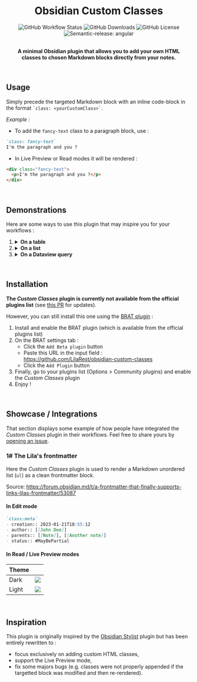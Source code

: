 <h1 align="center">Obsidian Custom Classes</h1>

<div align="center">
	<img alt="GitHub Workflow Status" src="https://img.shields.io/github/actions/workflow/status/LilaRest/obsidian-custom-classes/semantic-release.yml">
	<img alt="GitHub Downloads" src="https://img.shields.io/github/downloads/LilaRest/obsidian-custom-classes/total?color=%23ddccee">
	<img alt="GitHub License" src="https://img.shields.io/github/license/LilaRest/obsidian-custom-classes?color=%235588ff">
	<img alt="Semantic-release: angular" src="https://img.shields.io/badge/semantic--release-angular-e10079?logo=semantic-release)](https://github.com/semantic-release/semantic-release">
</div>

<br>

<p align="center"><b>A minimal Obsidian plugin that allows you to add your own HTML<br>classes to chosen Markdown blocks directly from your notes.</b></p>

<br>

## Usage
Simply precede the targeted Markdown block with an inline code-block in the format <code>\`class: \<yourCustomClass\>\`</code>. 

_Example :_
- To add the `fancy-text` class to a paragraph block, use :
```markdown
`class: fancy-text`
I'm the paragraph and you ?
```
- In Live Preview or Read modes it will be rendered :
```html
<div class="fancy-text">
  <p>I'm the paragraph and you ?</p>
</div>
```

<br>

## Demonstrations
Here are some ways to use this plugin that may inspire you for your workflows :

<ol>
<li>
<details>
  <summary><b>On a table</b></summary>

  ```md
  `class: mytable`
  | AAA | BBB | CCC |
  | --- | --- | --- |
  | 111 | 222 | 333 |
  ```
  
  In Live Preview or Read modes it will be rendered :
  ```html
  <div class="mytable">
    <table>
      <thead>
        <tr>
          <th>AAA</th>
          <th>BBB</th>
          <th>CCC</th>
        </tr>
      </thead>
      <tbody>
        <tr>
          <td>111</td>
          <td>222</td>
          <td>333</td>
        </tr>
      </tbody>
    </table>
  </div>  
  ```
  <br>
</details>
</li>
<li><details>
	<summary><b>On a list</b></summary>

  ```md
  `class: my-great-list`
  - First item
  - Second item
  - Third item
  ```
  
  In Live Preview or Read modes it will be rendered :
  ```html
  <div class="my-great-list">
    <ul>
      <li>First item</li>
      <li>Second item</li>
      <li>Third item</li>
    </ul>
  </div>
  ```
  <br>
</details>
</li>
<li>
<details>
  <summary><b>On a Dataview query</b></summary>

  ````md
  `class: my-dv-list`
  ```dataview
  LIST
  WHERE author
  ```
  ````
  
  In Live Preview or Read modes it will be rendered :
  ```html
  <div class="mu-dv-list">
    <div class="block-language-dataview node-insert-event">
      <ul class="dataview list-view-ul">
        // The results of your query 
        // <li>...</li>
        // ...
      </ul>
    </div>
  </div>
  ```
  <br>
</details>
</li>
</ol>
  
<br>

## Installation
**The _Custom Classes_ plugin is currently not available from the official plugins list** (see [this PR](https://github.com/obsidianmd/obsidian-releases/pull/1576) for updates).

However, you can still install this one using the [BRAT plugin](https://github.com/TfTHacker/obsidian42-brat) :
1) Install and enable the BRAT plugin (which is available from the official plugins list)
2) On the BRAT settings tab :
   - Click the `Add Beta plugin` button
   - Paste this URL in the input field : https://github.com/LilaRest/obsidian-custom-classes
   - Click the `Add Plugin` button
3) Finally, go to your plugins list (Options > Community plugins) and enable the _Custom Classes_ plugin
4) Enjoy !

<br>

## Showcase / Integrations
That section displays some example of how people have integrated the _Custom Classes_ plugin in their workflows.
Feel free to share yours by [opening an issue](https://github.com/LilaRest/obsidian-custom-classes/issues/new).

### 1# The Lila's frontmatter
Here the _Custom Classes_ plugin is used to render a Markdown unordered list (`ul`) as a clean frontmatter block.

Source: https://forum.obsidian.md/t/a-frontmatter-that-finally-supports-links-lilas-frontmatter/53087
	
#### In Edit mode
```markdown
`class:meta`
- creation:: 2023-01-21T18:55:12
- author:: [[John Doe]]
- parents:: [[Note]], [[Another note]]
- status:: #MayBePartial
```
	
#### In Read / Live Preview modes
| Theme | |
| -- | -- |
| Dark | ![](https://forum.obsidian.md/uploads/default/original/3X/1/4/1418a3659b033fcf8d925105d6a3da3c6b9984fc.gif) |
| Light | ![](https://forum.obsidian.md/uploads/default/original/3X/3/5/35b209dfa79a2b3df13166e9ddd6d1b208480fca.gif) |

<br>

## Inspiration
This plugin is originally inspired by the [Obsidian Stylist](https://github.com/ixth/obsidian-stylist) plugin but has been entirely rewritten to :
- focus exclusively on adding custom HTML classes,
- support the Live Preview mode,
- fix some majors bugs (e.g. classes were not properly appended if the targetted block was modified and then re-rendered).
